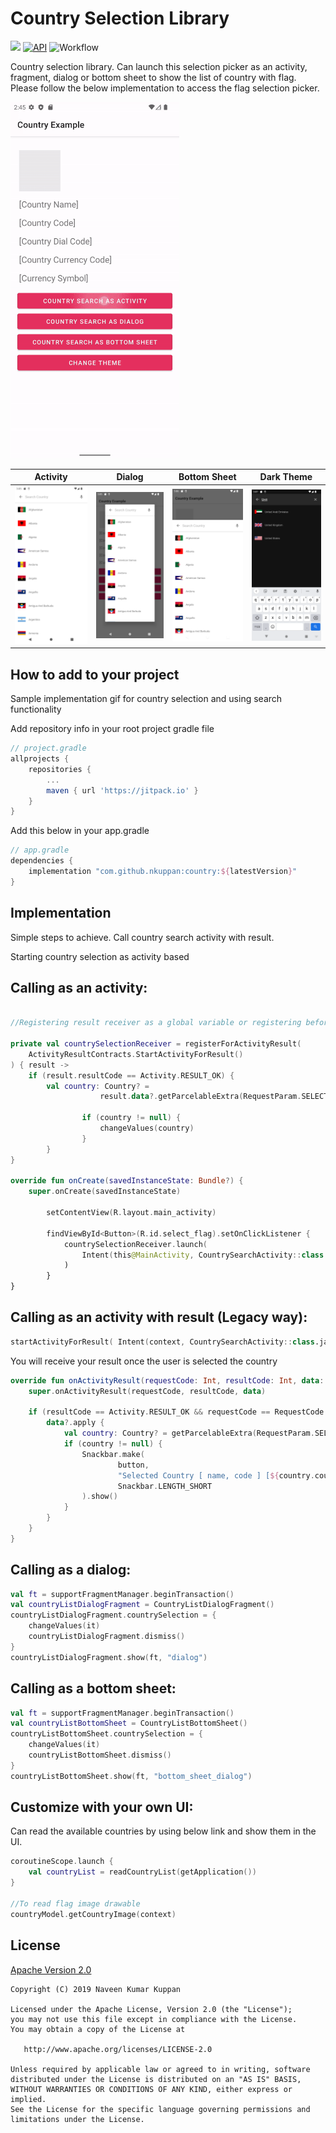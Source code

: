 Country Selection Library
===========================
[![](https://jitpack.io/v/naveenkumarn27/country.svg)](https://jitpack.io/#naveenkumarn27/country)
[![API](https://img.shields.io/badge/API-21%2B-brightgreen.svg?style=flat)](https://android-arsenal.com/api?level=21)
![Workflow](https://github.com/nkuppan/country/actions/workflows/android.yml/badge.svg)

Country selection library. Can launch this selection picker as an activity, fragment, dialog or bottom sheet to show the list of country with flag. Please follow the below implementation to access the flag selection picker.

<img src="art/videos/country.gif" width="270" height="570"/>

<br>

|                   Activity                    |                   Dialog                    |                   Bottom Sheet                    |                   Dark Theme                    |
|:---------------------------------------------:|:-------------------------------------------:|:-------------------------------------------------:|:-----------------------------------------------:|
| ![Activity](art/screenshots/screenshot-1.png) | ![Dialog](art/screenshots/screenshot-2.png) | ![Bottom Sheet](art/screenshots/screenshot-3.png) | ![Dark Theme](art/screenshots/screenshot-4.png) |

How to add to your project
--------------

Sample implementation gif for country selection and using search functionality 

Add repository info in your root project gradle file

```gradle
// project.gradle
allprojects {
	repositories {
		...
		maven { url 'https://jitpack.io' }
	}
}
```

Add this below in your app.gradle

```gradle
// app.gradle
dependencies {
    implementation "com.github.nkuppan:country:${latestVersion}"
}
```

## Implementation

Simple steps to achieve. Call country search activity with result.

Starting country selection as activity based

Calling as an activity:
--------------
```kotlin

//Registering result receiver as a global variable or registering before Lifecycle.Event.CREATED

private val countrySelectionReceiver = registerForActivityResult(
	ActivityResultContracts.StartActivityForResult()
) { result ->
	if (result.resultCode == Activity.RESULT_OK) {
		val country: Country? =
                	result.data?.getParcelableExtra(RequestParam.SELECTED_VALUE)

            	if (country != null) {
                	changeValues(country)
            	}
        }
}

override fun onCreate(savedInstanceState: Bundle?) {
	super.onCreate(savedInstanceState)

        setContentView(R.layout.main_activity)

        findViewById<Button>(R.id.select_flag).setOnClickListener {
            countrySelectionReceiver.launch(
                Intent(this@MainActivity, CountrySearchActivity::class.java)
            )
        }
}
```

Calling as an activity with result (Legacy way):
--------------
```kotlin
startActivityForResult( Intent(context, CountrySearchActivity::class.java), RequestCode.COUNTRY_SEARCH_CODE)
```

You will receive your result once the user is selected the country

```kotlin
override fun onActivityResult(requestCode: Int, resultCode: Int, data: Intent?) {
    super.onActivityResult(requestCode, resultCode, data)

    if (resultCode == Activity.RESULT_OK && requestCode == RequestCode.COUNTRY_SEARCH_CODE) {
        data?.apply {
            val country: Country? = getParcelableExtra(RequestParam.SELECTED_VALUE)
            if (country != null) {
                Snackbar.make(
                        button,
                        "Selected Country [ name, code ] [${country.countryName} , ${country.countryCode}]",
                        Snackbar.LENGTH_SHORT
                ).show()
            }
        }
    }
}
```

Calling as a dialog:
--------------
```kotlin
val ft = supportFragmentManager.beginTransaction()
val countryListDialogFragment = CountryListDialogFragment()
countryListDialogFragment.countrySelection = {
    changeValues(it)
    countryListDialogFragment.dismiss()
}
countryListDialogFragment.show(ft, "dialog")
```

Calling as a bottom sheet:
--------------
```kotlin
val ft = supportFragmentManager.beginTransaction()
val countryListBottomSheet = CountryListBottomSheet()
countryListBottomSheet.countrySelection = {
    changeValues(it)
    countryListBottomSheet.dismiss()
}
countryListBottomSheet.show(ft, "bottom_sheet_dialog")
```

Customize with your own UI:
--------------
Can read the available countries by using below link and show them in the UI.

```kotlin
coroutineScope.launch {
	val countryList = readCountryList(getApplication())
}

//To read flag image drawable
countryModel.getCountryImage(context)
```

## License

[Apache Version 2.0](http://www.apache.org/licenses/LICENSE-2.0.html)

    Copyright (C) 2019 Naveen Kumar Kuppan

    Licensed under the Apache License, Version 2.0 (the "License");
    you may not use this file except in compliance with the License.
    You may obtain a copy of the License at

       http://www.apache.org/licenses/LICENSE-2.0

    Unless required by applicable law or agreed to in writing, software
    distributed under the License is distributed on an "AS IS" BASIS,
    WITHOUT WARRANTIES OR CONDITIONS OF ANY KIND, either express or implied.
    See the License for the specific language governing permissions and
    limitations under the License.
